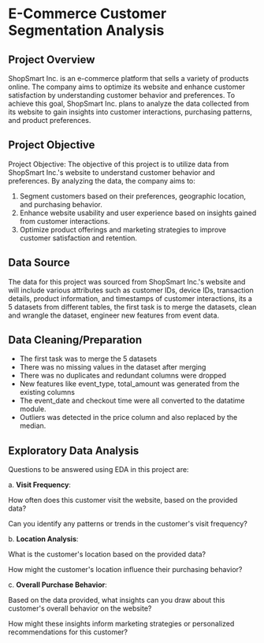 # E-Commerce Customer Segmentation Analysis
## Project Overview
ShopSmart Inc. is an e-commerce platform that sells a variety of products online. The company aims to optimize its website and enhance customer satisfaction by understanding customer behavior and preferences. To achieve this goal, ShopSmart Inc. plans to analyze the data collected from its website to gain insights into customer interactions, purchasing patterns, and product preferences.
## Project Objective 
Project Objective: The objective of this project is to utilize data from ShopSmart Inc.'s website to understand customer behavior and preferences. By analyzing the data, the company aims to:
1. Segment customers based on their preferences, geographic location, and purchasing behavior.
2. Enhance website usability and user experience based on insights gained from customer interactions.
3. Optimize product offerings and marketing strategies to improve customer satisfaction and retention.
## Data Source
The data for this project was sourced from ShopSmart Inc.'s website and will include various attributes such as customer IDs, device IDs, transaction details, product information, and timestamps of customer interactions, its a 5 datasets from different tables, the first task is to merge the datasets, clean and wrangle the dataset, engineer new features from event data.
## Data Cleaning/Preparation
*  The first task was to merge the 5 datasets
*  There was no missing values in the dataset after merging
*  There was no duplicates and redundant columns were dropped
*  New features like event_type, total_amount was generated from the existing columns
*  The event_date and checkout time were all converted to the datatime module.
*  Outliers was detected in the price column and also replaced by the median.
## Exploratory Data Analysis
Questions to be answered using EDA in this project are:

a.     **Visit Frequency**:

How often does this customer visit the website, based on the provided data?

Can you identify any patterns or trends in the customer's visit frequency?

b. 	**Location Analysis**:

What is the customer's location based on the provided data?

How might the customer's location influence their purchasing behavior?

c.  	**Overall Purchase Behavior**:

Based on the data provided, what insights can you draw about this customer's overall behavior on the website?

How might these insights inform marketing strategies or personalized recommendations for this customer?
